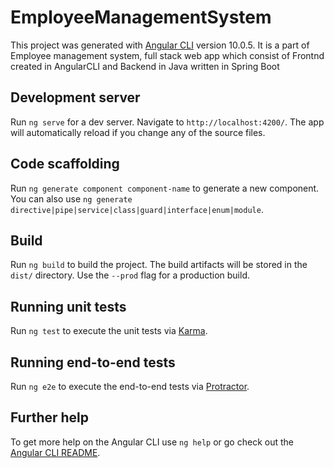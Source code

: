 # EmployeeManagementSystem

This project was generated with [Angular CLI](https://github.com/angular/angular-cli) version 10.0.5.
It is a part of Employee management system, full stack web app which consist of Frontnd created 
in AngularCLI and Backend in Java written in Spring Boot 
## Development server

<!--![alternative text](https://github.com/adam-p/markdown-here/raw/master/src/common/images/icon48.png "Logo Title Text 1")-->



Run `ng serve` for a dev server. Navigate to `http://localhost:4200/`. The app will automatically reload if you change any of the source files.

## Code scaffolding

Run `ng generate component component-name` to generate a new component. You can also use `ng generate directive|pipe|service|class|guard|interface|enum|module`.

## Build

Run `ng build` to build the project. The build artifacts will be stored in the `dist/` directory. Use the `--prod` flag for a production build.

## Running unit tests

Run `ng test` to execute the unit tests via [Karma](https://karma-runner.github.io).

## Running end-to-end tests

Run `ng e2e` to execute the end-to-end tests via [Protractor](http://www.protractortest.org/).

## Further help

To get more help on the Angular CLI use `ng help` or go check out the [Angular CLI README](https://github.com/angular/angular-cli/blob/master/README.md).
